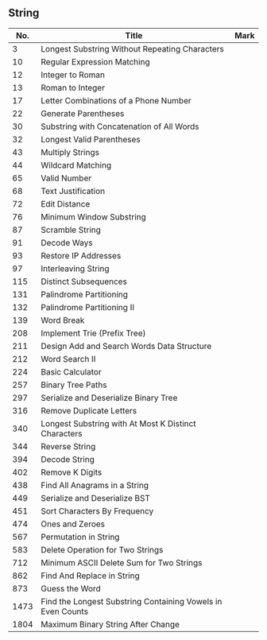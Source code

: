 ## String
| No.  | Title                                                       | Mark |
|------|-------------------------------------------------------------|------|
| 3    | Longest Substring Without Repeating Characters              |      |
| 10   | Regular Expression Matching                                 |      |
| 12   | Integer to Roman                                            |      |
| 13   | Roman to Integer                                            |      |
| 17   | Letter Combinations of a Phone Number                       |      |
| 22   | Generate Parentheses                                        |      |
| 30   | Substring with Concatenation of All Words                   |      |
| 32   | Longest Valid Parentheses                                   |      |
| 43   | Multiply Strings                                            |      |
| 44   | Wildcard Matching                                           |      |
| 65   | Valid Number                                                |      |
| 68   | Text Justification                                          |      |
| 72   | Edit Distance                                               |      |
| 76   | Minimum Window Substring                                    |      |
| 87   | Scramble String                                             |      |
| 91   | Decode Ways                                                 |      |
| 93   | Restore IP Addresses                                        |      |
| 97   | Interleaving String                                         |      |
| 115  | Distinct Subsequences                                       |      |
| 131  | Palindrome Partitioning                                     |      |
| 132  | Palindrome Partitioning II                                  |      |
| 139  | Word Break                                                  |      |
| 208  | Implement Trie (Prefix Tree)                                |      |
| 211  | Design Add and Search Words Data Structure                  |      |
| 212  | Word Search II                                              |      |
| 224  | Basic Calculator                                            |      |
| 257  | Binary Tree Paths                                           |      |
| 297  | Serialize and Deserialize Binary Tree                       |      |
| 316  | Remove Duplicate Letters                                    |      |
| 340  | Longest Substring with At Most K Distinct Characters        |      |
| 344  | Reverse String                                              |      |
| 394  | Decode String                                               |      |
| 402  | Remove K Digits                                             |      |
| 438  | Find All Anagrams in a String                               |      |
| 449  | Serialize and Deserialize BST                               |      |
| 451  | Sort Characters By Frequency                                |      |
| 474  | Ones and Zeroes                                             |      |
| 567  | Permutation in String                                       |      |
| 583  | Delete Operation for Two Strings                            |      |
| 712  | Minimum ASCII Delete Sum for Two Strings                    |      |
| 862  | Find And Replace in String                                  |      |
| 873  | Guess the Word                                              |      |
| 1473 | Find the Longest Substring Containing Vowels in Even Counts |      |
| 1804 | Maximum Binary String After Change                          |      |
